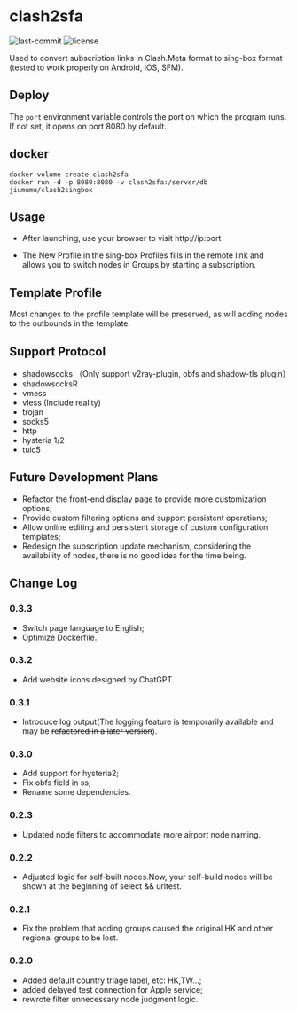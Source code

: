 # clash2sfa

![last-commit](https://img.shields.io/github/last-commit/MasakiMu319/clash2sfa?style=for-the-badge)
![license](https://img.shields.io/github/license/MasakiMu319/clash2sfa?style=for-the-badge)

Used to convert subscription links in Clash.Meta format to sing-box format (tested to work properly on Android, iOS, SFM).

## Deploy
The `port` environment variable controls the port on which the program runs. If not set, it opens on port 8080 by default.

## docker
```
docker volume create clash2sfa    
docker run -d -p 8080:8080 -v clash2sfa:/server/db jiumumu/clash2singbox
```
## Usage
- After launching, use your browser to visit http://ip:port

- The New Profile in the sing-box Profiles fills in the remote link and allows you to switch nodes in Groups by starting a subscription.

## Template Profile
Most changes to the profile template will be preserved, as will adding nodes to the outbounds in the template.

## Support Protocol
- shadowsocks （Only support v2ray-plugin, obfs and shadow-tls plugin）
- shadowsocksR
- vmess
- vless (Include reality)
- trojan
- socks5
- http
- hysteria 1/2
- tuic5

## Future Development Plans
- Refactor the front-end display page to provide more customization options; 
- Provide custom filtering options and support persistent operations; 
- Allow online editing and persistent storage of custom configuration templates; 
- Redesign the subscription update mechanism, considering the availability of nodes, there is no good idea for the time being.

## Change Log
### 0.3.3
- Switch page language to English;
- Optimize Dockerfile.
### 0.3.2
- Add website icons designed by ChatGPT.
### 0.3.1
- Introduce log output(The logging feature is temporarily available and may be ~~refactored in a later version~~).
### 0.3.0
- Add support for hysteria2;
- Fix obfs field in ss;
- Rename some dependencies.
### 0.2.3
- Updated node filters to accommodate more airport node naming.
### 0.2.2
- Adjusted logic for self-built nodes.Now, your self-build nodes will be shown at the beginning of select && urltest. 
### 0.2.1
- Fix the problem that adding groups caused the original HK and other regional groups to be lost.
### 0.2.0
- Added default country triage label, etc: HK,TW...;
- added delayed test connection for Apple service;
- rewrote filter unnecessary node judgment logic.